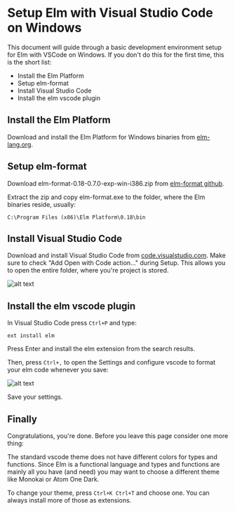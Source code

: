 # Setup Elm with Visual Studio Code on Windows

This document will guide through a basic development environment setup for Elm with VSCode on Windows.
If you don't do this for the first time, this is the short list:

* Install the Elm Platform
* Setup elm-format
* Install Visual Studio Code
* Install the elm vscode plugin

## Install the Elm Platform

Download and install the Elm Platform for Windows binaries from [elm-lang.org](https://guide.elm-lang.org/install.html).

## Setup elm-format

Download elm-format-0.18-0.7.0-exp-win-i386.zip from [elm-format github](https://github.com/avh4/elm-format/releases/tag/0.7.0-exp).

Extract the zip and copy elm-format.exe to the folder, where the Elm binaries reside, usually:

```C:\Program Files (x86)\Elm Platform\0.18\bin```

## Install Visual Studio Code

Download and install Visual Studio Code from [code.visualstudio.com](https://code.visualstudio.com/download).
Make sure to check "Add Open with Code action..." during Setup. This allows you to open the entire folder, where you're project is stored.

![alt text](/img/VSCodeInstall.png "Open with Code action")

## Install the elm vscode plugin

In Visual Studio Code press ```Ctrl+P``` and type:

```ext install elm```

Press Enter and install the elm extension from the search results.

Then, press ```Ctrl+,``` to open the Settings and configure vscode to format your elm code whenever you save:

![alt text](/img/VSCodeFormat.png "Format on save")

Save your settings.

## Finally

Congratulations, you're done. Before you leave this page consider one more thing:

The standard vscode theme does not have different colors for types and functions. Since Elm is a functional language and types and functions are mainly all you have (and need) you may want to choose a different theme like Monokai or Atom One Dark.

To change your theme, press ```Ctrl+K Ctrl+T``` and choose one. You can always install more of those as extensions.
